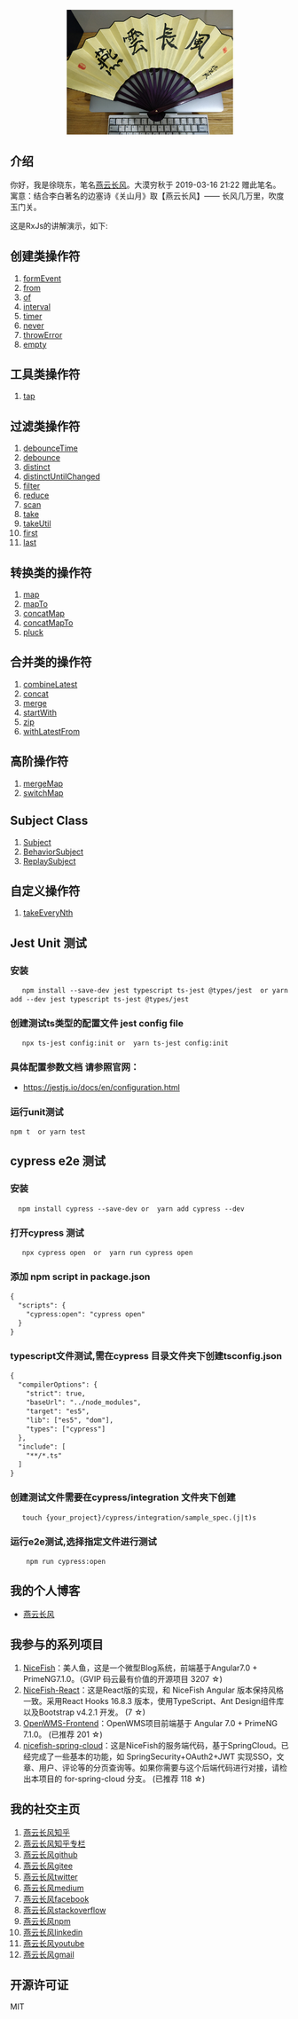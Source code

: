 <p align="center">
    <img width="300" src="src/assets/img/yanyunchangfeng.png">
</p>

##  介绍
你好，我是徐晓东，笔名[燕云长风](https://yanyunchangfeng.com)。大漠穷秋于 2019-03-16 21:22 赠此笔名。   
寓意：结合李白著名的边塞诗《关山月》取【燕云长风】—— 长风几万里，吹度玉门关。

这是RxJs的讲解演示，如下:

## 创建类操作符

1. [formEvent](src/app/create-operators/from-event.ts)   
2. [from](src/app/create-operators/from.ts)   
3. [of](src/app/create-operators/of.ts)   
4. [interval](src/app/create-operators/interval.ts)   
5. [timer](src/app/create-operators/timer.ts)   
6. [never](src/app/create-operators/never.ts)   
7. [throwError](src/app/create-operators/throw-error.ts)   
8. [empty](src/app/create-operators/empty.ts)   

## 工具类操作符

1. [tap](src/app/util-operators/tap.ts)   

## 过滤类操作符

1. [debounceTime](src/app/filter-operators/debounce-time.ts)   
2. [debounce](src/app/filter-operators/debounce.ts)   
3. [distinct](src/app/filter-operators/distinct.ts)   
3. [distinctUntilChanged](src/app/filter-operators/distinct-until-changed.ts)   
4. [filter](src/app/filter-operators/filter.ts)   
5. [reduce](src/app/filter-operators/reduce.ts)   
6. [scan](src/app/filter-operators/scan.ts)   
7. [take](src/app/filter-operators/take.ts)   
8. [takeUtil](src/app/filter-operators/takeUntil.ts)   
9. [first](src/app/filter-operators/first.ts)   
10. [last](src/app/filter-operators/last.ts)   

## 转换类的操作符

1. [map](src/app/transform-operators/map.ts) 
2. [mapTo](src/app/transform-operators/map-to.ts) 
2. [concatMap](src/app/transform-operators/concat-map.ts) 
2. [concatMapTo](src/app/transform-operators/concat-map-to.ts) 
3. [pluck](src/app/transform-operators/pluck.ts) 


## 合并类的操作符

1. [combineLatest](src/app/merge-operators/combine-latest.ts) 
2. [concat](src/app/merge-operators/concat.ts) 
3. [merge](src/app/merge-operators/merge.ts) 
4. [startWith](src/app/merge-operators/start-with.ts) 
5. [zip](src/app/merge-operators/zip.ts) 
6. [withLatestFrom](src/app/merge-operators/with-latest-from.ts) 

## 高阶操作符

1. [mergeMap](src/app/senior-operators/merge-map.ts) 
2. [switchMap](src/app/senior-operators/switch-map.ts) 

## Subject Class

1. [Subject](src/app/subject-class/subject.ts) 
2. [BehaviorSubject](src/app/subject-class/behavior-subject.ts) 
3. [ReplaySubject](src/app/subject-class/replay-subject.ts) 

## 自定义操作符

1. [takeEveryNth](src/app/custom-operators/takeEveryNth.ts)

## Jest Unit 测试

### 安装
```
   npm install --save-dev jest typescript ts-jest @types/jest  or yarn add --dev jest typescript ts-jest @types/jest
```
### 创建测试ts类型的配置文件 jest config file
```
   npx ts-jest config:init or  yarn ts-jest config:init
```
### 具体配置参数文档 请参照官网：  
* https://jestjs.io/docs/en/configuration.html

### 运行unit测试
```
npm t  or yarn test
```

## cypress e2e 测试

### 安装
```
  npm install cypress --save-dev or  yarn add cypress --dev
```
### 打开cypress 测试
```
   npx cypress open  or  yarn run cypress open
```
### 添加 npm script in package.json
```
{
  "scripts": {
    "cypress:open": "cypress open"
  }
}

```

### typescript文件测试,需在cypress 目录文件夹下创建tsconfig.json
```
{
  "compilerOptions": {
    "strict": true,
    "baseUrl": "../node_modules",
    "target": "es5",
    "lib": ["es5", "dom"],
    "types": ["cypress"]
  },
  "include": [
    "**/*.ts"
  ]
}
```

### 创建测试文件需要在cypress/integration 文件夹下创建
```
   touch {your_project}/cypress/integration/sample_spec.(j|t)s
```

### 运行e2e测试,选择指定文件进行测试 
```
    npm run cypress:open
```

## 我的个人博客  

* [燕云长风](https://yanyunchangfeng.com) 

## 我参与的系列项目

1. [NiceFish]( https://gitee.com/mumu-osc/NiceFish)：美人鱼，这是一个微型Blog系统，前端基于Angular7.0 + PrimeNG7.1.0。（GVIP 码云最有价值的开源项目 3207 ☆)
2. [NiceFish-React]( https://gitee.com/mumu-osc/NiceFish-React)：这是React版的实现，和 NiceFish Angular 版本保持风格一致。采用React Hooks 16.8.3 版本，使用TypeScript、Ant Design组件库以及Bootstrap v4.2.1 开发。  (7 ☆)
3. [OpenWMS-Frontend](https://gitee.com/mumu-osc/OpenWMS-Frontend)：OpenWMS项目前端基于 Angular 7.0 + PrimeNG 7.1.0。  (已推荐 201 ☆)
4. [nicefish-spring-cloud](https://gitee.com/mumu-osc/nicefish-spring-cloud)：这是NiceFish的服务端代码，基于SpringCloud。已经完成了一些基本的功能，如 SpringSecurity+OAuth2+JWT 实现SSO，文章、用户、评论等的分页查询等。如果你需要与这个后端代码进行对接，请检出本项目的 for-spring-cloud 分支。 (已推荐 118 ☆)
 
## 我的社交主页  

1.  [燕云长风知乎](https://zhihu.com/people/hbxyxuxiaodong)  
2.  [燕云长风知乎专栏](https://zhuanlan.zhihu.com/yanyunchangfeng) 
3.  [燕云长风github](https://github.com/yanyunchangfeng)  
4.  [燕云长风gitee](https://gitee.com/yanyunchangfeng)  
5.  [燕云长风twitter](https://twitter.com/yanyunchangfeng)  
6.  [燕云长风medium](https://medium.com/@yanyunchangfeng)  
7.  [燕云长风facebook](https://facebook.com/yanyunchangfeng)  
8.  [燕云长风stackoverflow](http://stackoverflow.com/users/11366314)  
9.  [燕云长风npm](https://npmjs.com/~yanyunchangfeng)  
10. [燕云长风linkedin](https://www.linkedin.com/in/yanyunchangfeng)  
11. [燕云长风youtube](https://www.youtube.com/channel/UCaz2-l8Bd8tTBf1q-2ww7VA)  
12. [燕云长风gmail](mailto:yanyunchangfeng@gamil.com)  
## 开源许可证

MIT